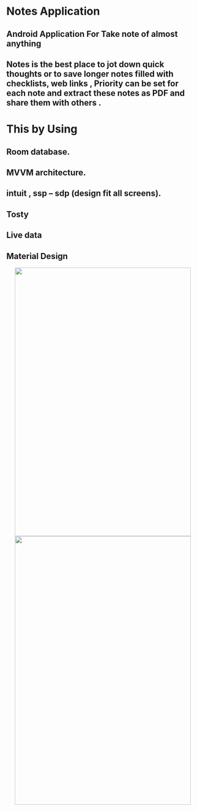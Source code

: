 # Notes Application
## Android Application For Take note of almost anything

## Notes is the best place to jot down quick thoughts or to save longer notes filled with checklists, web links , Priority can be set for each note and extract these notes as PDF and share them with others .

# This by Using

## Room database.
## MVVM architecture.
## intuit , ssp – sdp (design fit all screens).
## Tosty
## Live data
## Material Design

<p align="center">
  <img width="460" height="700" src="https://user-images.githubusercontent.com/59257905/108930036-d69b6680-764d-11eb-81fb-c0f32b2bb0da.png">   <img width="460" height="700" src="https://user-images.githubusercontent.com/59257905/108930036-d69b6680-764d-11eb-81fb-c0f32b2bb0da.png">
</p>
